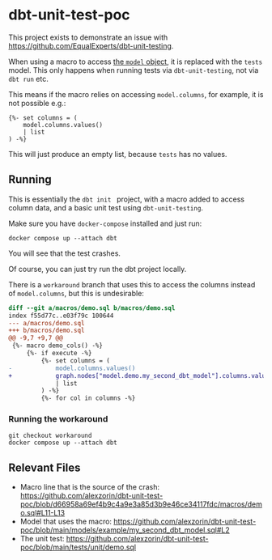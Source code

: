 # dbt-unit-test-poc

This project exists to demonstrate an issue with https://github.com/EqualExperts/dbt-unit-testing.

When using a macro to access [the `model` object](https://docs.getdbt.com/reference/dbt-jinja-functions/model), it is replaced with the `tests` model. This only happens when running tests via `dbt-unit-testing`, not via `dbt run` etc.

This means if the macro relies on accessing `model.columns`, for example, it is not possible e.g.:

```jinja
{%- set columns = (
    model.columns.values()
    | list
) -%}
```

This will just produce an empty list, because `tests` has no values.

## Running

This is essentially the `dbt init ` project, with a macro added to access column data, and a basic unit test using `dbt-unit-testing`.

Make sure you have `docker-compose` installed and just run:

    docker compose up --attach dbt

You will see that the test crashes.

Of course, you can just try run the dbt project locally. 

There is a `workaround` branch that uses this to access the columns instead of `model.columns`, but this is undesirable:

```diff
diff --git a/macros/demo.sql b/macros/demo.sql
index f55d77c..e03f79c 100644
--- a/macros/demo.sql
+++ b/macros/demo.sql
@@ -9,7 +9,7 @@
 {%- macro demo_cols() -%}
     {%- if execute -%}
         {%- set columns = (
-            model.columns.values()
+            graph.nodes["model.demo.my_second_dbt_model"].columns.values()
             | list
         ) -%}
         {%- for col in columns -%}
```

### Running the workaround

    git checkout workaround
    docker compose up --attach dbt

## Relevant Files

- Macro line that is the source of the crash: https://github.com/alexzorin/dbt-unit-test-poc/blob/d66958a69ef4b9c4a9e3a85d3b9e46ce34117fdc/macros/demo.sql#L11-L13
- Model that uses the macro: https://github.com/alexzorin/dbt-unit-test-poc/blob/main/models/example/my_second_dbt_model.sql#L2
- The unit test: https://github.com/alexzorin/dbt-unit-test-poc/blob/main/tests/unit/demo.sql